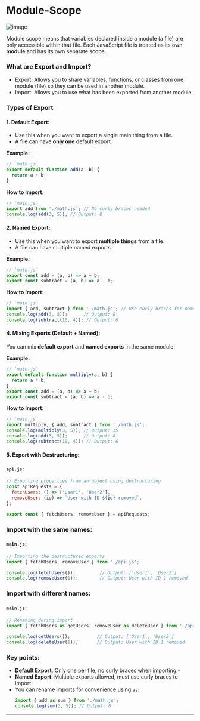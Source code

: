# Module-Scope

![image](https://github.com/user-attachments/assets/e33b8351-49d2-4aca-a73d-c67a638c6608)


Module scope means that variables declared inside a module (a file) are only accessible within that file. Each JavaScript file is treated as its own **module** and has its own separate scope.


### What are Export and Import?

- Export: Allows you to share variables, functions, or classes from one module (file) so they can be used in another module.
- Import: Allows you to use what has been exported from another module.


### Types of Export

#### 1. **Default Export**:
- Use this when you want to export a single main thing from a file.
- A file can have **only one** default export.

**Example:**
```javascript
// `math.js`
export default function add(a, b) {
  return a + b;
}
```

**How to Import:**
```javascript
// `main.js`
import add from './math.js'; // No curly braces needed
console.log(add(3, 5)); // Output: 8
```


#### 2. **Named Export**:
- Use this when you want to export **multiple things** from a file.
- A file can have multiple named exports.

**Example:**
```javascript
// `math.js`
export const add = (a, b) => a + b;
export const subtract = (a, b) => a - b;
```

**How to Import:**
```javascript
// `main.js`
import { add, subtract } from './math.js'; // Use curly braces for named exports
console.log(add(3, 5));      // Output: 8
console.log(subtract(10, 4)); // Output: 6
```


#### 4. Mixing Exports (Default + Named):
You can mix **default export** and **named exports** in the same module.

**Example:**
```javascript
// `math.js`
export default function multiply(a, b) {
  return a * b;
}
export const add = (a, b) => a + b;
export const subtract = (a, b) => a - b;
```

**How to Import:**
```javascript
// `main.js`
import multiply, { add, subtract } from './math.js';
console.log(multiply(3, 5)); // Output: 15
console.log(add(3, 5));      // Output: 8
console.log(subtract(10, 4)); // Output: 6
```


#### 5. Export with Destructuring:

#### `api.js`:
```javascript
// Exporting properties from an object using destructuring
const apiRequests = {
  fetchUsers: () => ['User1', 'User2'],
  removeUser: (id) => `User with ID ${id} removed`,
};

export const { fetchUsers, removeUser } = apiRequests;
```


### Import with the same names:

#### `main.js`:
```javascript
// Importing the destructured exports
import { fetchUsers, removeUser } from './api.js';

console.log(fetchUsers());         // Output: ['User1', 'User2']
console.log(removeUser(1));        // Output: User with ID 1 removed
```


### Import with different names:

#### `main.js`:
```javascript
// Renaming during import
import { fetchUsers as getUsers, removeUser as deleteUser } from './api.js';

console.log(getUsers());          // Output: ['User1', 'User2']
console.log(deleteUser(1));       // Output: User with ID 1 removed
```



### Key points:
- **Default Export**: Only one per file, no curly braces when importing.-
-  **Named Export**: Multiple exports allowed, must use curly braces to import.
-  You can rename imports for convenience using `as`:
   ```javascript
   import { add as sum } from './math.js';
   console.log(sum(3, 5)); // Output: 8
   ```

---

